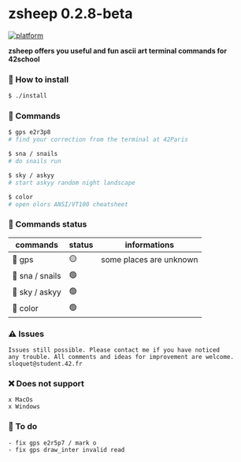 # zsheep 0.2.8-beta

[![platform](https://img.shields.io/badge/platform-linux-blue)]()
<!---
:warning: zsheep is under maintenance baaa everything can blaaw up :warning:
-->
**zsheep offers you useful and fun ascii art terminal commands for 42school**
### :helicopter: How to install
```sh
$ ./install
```
### :rocket: Commands
```sh
$ gps e2r3p8
# find your correction from the terminal at 42Paris
```
```sh
$ sna / snails
# do snails run
```
```sh
$ sky / askyy
# start askyy random night landscape
```
```sh
$ color
# open olors ANSI/VT100 cheatsheet
 ```
### :vertical_traffic_light: Commands status
| commands | status | informations |
|-|-|-|
| :compass:   gps          | :yellow_circle: | some places are unknown |
| :snail:     sna / snails | :green_circle: | |
| :stars: sky / askyy  | :green_circle: | |
| :rainbow:   color        | :green_circle: | |
###
### :warning: Issues
```
Issues still possible. Please contact me if you have noticed
any trouble. All comments and ideas for improvement are welcome.
sloquet@student.42.fr
```
### :x: Does not support 
```
x MacOs
x Windows
```
### :pushpin: To do
```
- fix gps e2r5p7 / mark o
- fix gps draw_inter invalid read
```


